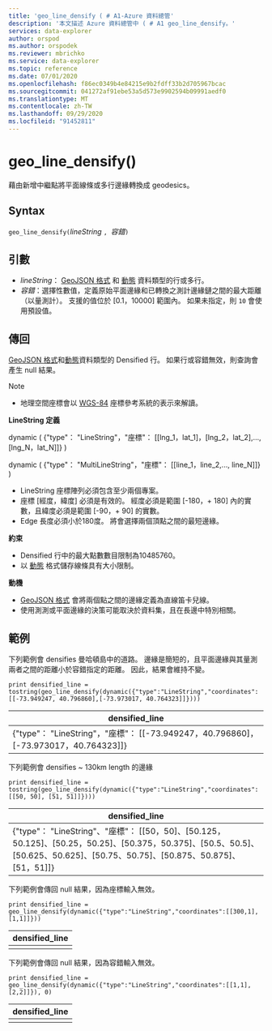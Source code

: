 ```yaml
---
title: 'geo_line_densify ( # A1-Azure 資料總管'
description: '本文描述 Azure 資料總管中 ( # A1 geo_line_densify。'
services: data-explorer
author: orspod
ms.author: orspodek
ms.reviewer: mbrichko
ms.service: data-explorer
ms.topic: reference
ms.date: 07/01/2020
ms.openlocfilehash: f86ec0349b4e84215e9b2fdff33b2d705967bcac
ms.sourcegitcommit: 041272af91ebe53a5d573e9902594b09991aedf0
ms.translationtype: MT
ms.contentlocale: zh-TW
ms.lasthandoff: 09/29/2020
ms.locfileid: "91452811"
---
```

# <a name="geo_line_densify"></a>geo_line_densify()

藉由新增中繼點將平面線條或多行邊緣轉換成 geodesics。

## <a name="syntax"></a>Syntax

`geo_line_densify(`*lineString* `, `*容錯*`)`

## <a name="arguments"></a>引數

* *lineString*： [GeoJSON 格式](https://tools.ietf.org/html/rfc7946) 和 [動態](./scalar-data-types/dynamic.md) 資料類型的行或多行。
* *容錯*：選擇性數值，定義原始平面邊緣和已轉換之測計邊緣鏈之間的最大距離（以量測計）。 支援的值位於 [0.1，10000] 範圍內。 如果未指定，則 `10` 會使用預設值。

## <a name="returns"></a>傳回

[GeoJSON 格式](https://tools.ietf.org/html/rfc7946)和[動態](./scalar-data-types/dynamic.md)資料類型的 Densified 行。 如果行或容錯無效，則查詢會產生 null 結果。

> [!NOTE]
> * 地理空間座標會以 [WGS-84](https://earth-info.nga.mil/GandG/update/index.php?action=home) 座標參考系統的表示來解讀。

**LineString 定義**

dynamic ( {"type"： "LineString"，"座標"： [[lng_1，lat_1]，[lng_2，lat_2],..., [lng_N，lat_N]]} ) 

dynamic ( {"type"： "MultiLineString"，"座標"： [[line_1，line_2,..., line_N]]} ) 

* LineString 座標陣列必須包含至少兩個專案。
* 座標 [經度，緯度] 必須是有效的。 經度必須是範圍 [-180，+ 180] 內的實數，且緯度必須是範圍 [-90，+ 90] 的實數。
* Edge 長度必須小於180度。 將會選擇兩個頂點之間的最短邊緣。

**約束**

* Densified 行中的最大點數數目限制為10485760。
* 以 [動態](./scalar-data-types/dynamic.md) 格式儲存線條具有大小限制。

**動機**

* [GeoJSON 格式](https://tools.ietf.org/html/rfc7946) 會將兩個點之間的邊緣定義為直線笛卡兒線。
* 使用測測或平面邊緣的決策可能取決於資料集，且在長邊中特別相關。

## <a name="examples"></a>範例

下列範例會 densifies 曼哈頓島中的道路。 邊緣是簡短的，且平面邊緣與其量測兩者之間的距離小於容錯指定的距離。 因此，結果會維持不變。

```kusto
print densified_line = tostring(geo_line_densify(dynamic({"type":"LineString","coordinates":[[-73.949247, 40.796860],[-73.973017, 40.764323]]})))
```

|densified_line|
|---|
|{"type"： "LineString"，"座標"： [[-73.949247，40.796860]，[-73.973017，40.764323]]}|

下列範例會 densifies ~ 130km length 的邊緣

```kusto
print densified_line = tostring(geo_line_densify(dynamic({"type":"LineString","coordinates":[[50, 50], [51, 51]]})))
```

|densified_line|
|---|
|{"type"： "LineString"、"座標"： [[50，50]、[50.125，50.125]、[50.25，50.25]、[50.375，50.375]、[50.5、50.5]、[50.625、50.625]、[50.75、50.75]、[50.875、50.875]、[51，51]]}|

下列範例會傳回 null 結果，因為座標輸入無效。

```kusto
print densified_line = geo_line_densify(dynamic({"type":"LineString","coordinates":[[300,1],[1,1]]}))
```

|densified_line|
|---|
||

下列範例會傳回 null 結果，因為容錯輸入無效。

```kusto
print densified_line = geo_line_densify(dynamic({"type":"LineString","coordinates":[[1,1],[2,2]]}), 0)
```

|densified_line|
|---|
||
